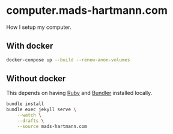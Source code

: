 # computer.mads-hartmann.com

How I setup my computer.

## With docker

```sh
docker-compose up --build --renew-anon-volumes
```

## Without docker

This depends on having [Ruby](https://www.ruby-lang.org/en/) and [Bundler](https://rubygems.org/gems/bundler) installed locally.

```sh
bundle install
bundle exec jekyll serve \
    --watch \
    --drafts \
    --source mads-hartmann.com
```
